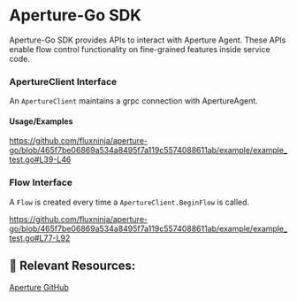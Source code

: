# Aperture-Go SDK

Aperture-Go SDK provides APIs to interact with Aperture Agent. These APIs enable flow control functionality on fine-grained features inside service code.

### ApertureClient Interface

An `ApertureClient` maintains a grpc connection with ApertureAgent.

#### Usage/Examples
https://github.com/fluxninja/aperture-go/blob/465f7be06869a534a8495f7a119c5574088611ab/example/example_test.go#L39-L46

### Flow Interface

A `Flow` is created every time a `ApertureClient.BeginFlow` is called.

https://github.com/fluxninja/aperture-go/blob/465f7be06869a534a8495f7a119c5574088611ab/example/example_test.go#L77-L92

## 🔗 Relevant Resources:

[Aperture GitHub](https://github.com/fluxninja/aperture)
